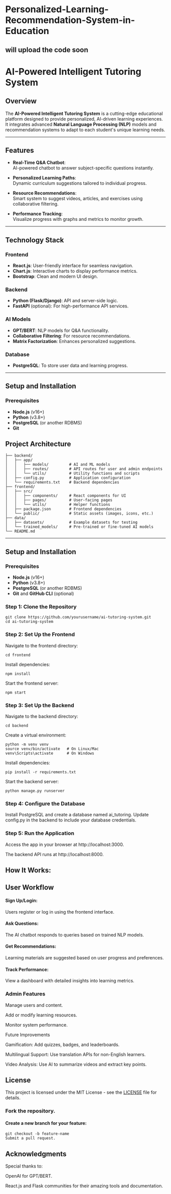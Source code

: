 # Personalized-Learning-Recommendation-System-in-Education

## will upload the code soon

# **AI-Powered Intelligent Tutoring System**

## **Overview**  
The **AI-Powered Intelligent Tutoring System** is a cutting-edge educational platform designed to provide personalized, AI-driven learning experiences. It integrates advanced **Natural Language Processing (NLP)** models and recommendation systems to adapt to each student's unique learning needs.  

---

## **Features**  

- **Real-Time Q&A Chatbot**:  
  AI-powered chatbot to answer subject-specific questions instantly.  

- **Personalized Learning Paths**:  
  Dynamic curriculum suggestions tailored to individual progress.  

- **Resource Recommendations**:  
  Smart system to suggest videos, articles, and exercises using collaborative filtering.  

- **Performance Tracking**:  
  Visualize progress with graphs and metrics to monitor growth.  

---

## **Technology Stack**  

### **Frontend**  
- **React.js**: User-friendly interface for seamless navigation.  
- **Chart.js**: Interactive charts to display performance metrics.  
- **Bootstrap**: Clean and modern UI design.  

### **Backend**  
- **Python (Flask/Django)**: API and server-side logic.  
- **FastAPI** (optional): For high-performance API services.  

### **AI Models**  
- **GPT/BERT**: NLP models for Q&A functionality.  
- **Collaborative Filtering**: For resource recommendations.  
- **Matrix Factorization**: Enhances personalized suggestions.  

### **Database**  
- **PostgreSQL**: To store user data and learning progress.  

---

## **Setup and Installation**

### **Prerequisites**  
- **Node.js** (v16+)
- **Python** (v3.8+)
- **PostgreSQL** (or another RDBMS)
- **Git**  

## Project Architecture  

```
├── backend/
│   ├── app/
│   │   ├── models/         # AI and ML models
│   │   ├── routes/         # API routes for user and admin endpoints
│   │   └── utils/          # Utility functions and scripts
│   ├── config.py           # Application configuration
│   └── requirements.txt    # Backend dependencies
├── frontend/
│   ├── src/
│   │   ├── components/     # React components for UI
│   │   ├── pages/          # User-facing pages
│   │   └── utils/          # Helper functions
│   ├── package.json        # Frontend dependencies
│   └── public/             # Static assets (images, icons, etc.)
├── data/
│   ├── datasets/           # Example datasets for testing
│   └── trained_models/     # Pre-trained or fine-tuned AI models
└── README.md
```

---

## Setup and Installation

### Prerequisites
- **Node.js** (v16+)
- **Python** (v3.8+)
- **PostgreSQL** (or another RDBMS)
- **Git** and **GitHub CLI** (optional)

### Step 1: Clone the Repository  
```
git clone https://github.com/yourusername/ai-tutoring-system.git
cd ai-tutoring-system
```

### Step 2: Set Up the Frontend

Navigate to the frontend directory:

```
cd frontend
```

Install dependencies:
```
npm install
```

Start the frontend server:

```
npm start
```

### Step 3: Set Up the Backend
Navigate to the backend directory:
```
cd backend
```
Create a virtual environment:
```
python -m venv venv
source venv/bin/activate   # On Linux/Mac
venv\Scripts\activate      # On Windows
```

Install dependencies:
```
pip install -r requirements.txt
```
Start the backend server:
```
python manage.py runserver
```


### Step 4: Configure the Database
Install PostgreSQL and create a database named ai_tutoring.
Update config.py in the backend to include your database credentials.


### Step 5: Run the Application
Access the app in  your browser at http://localhost:3000.

The backend API runs at http://localhost:8000.


## How It Works:
## User Workflow

#### Sign Up/Login:

Users register or log in using the frontend interface.

#### Ask Questions:
The AI chatbot responds to queries based on trained NLP models.

#### **Get Recommendations**:
Learning materials are suggested based on user progress and preferences.

#### **Track Performance**:
View a dashboard with detailed insights into learning metrics.

### Admin Features
Manage users and content.

Add or modify learning resources.

Monitor system performance.

Future Improvements

Gamification: Add quizzes, badges, and leaderboards.

Multilingual Support: Use translation APIs for non-English learners.

Video Analysis: Use AI to summarize videos and extract key points.

## License
This project is licensed under the MIT License - see the [LICENSE](LICENSE) file for details.

### Fork the repository.

#### Create a new branch for your feature:
```
git checkout -b feature-name
Submit a pull request. 
```

## Acknowledgments
Special thanks to:

OpenAI for GPT/BERT.

React.js and Flask communities for their amazing tools and documentation.





